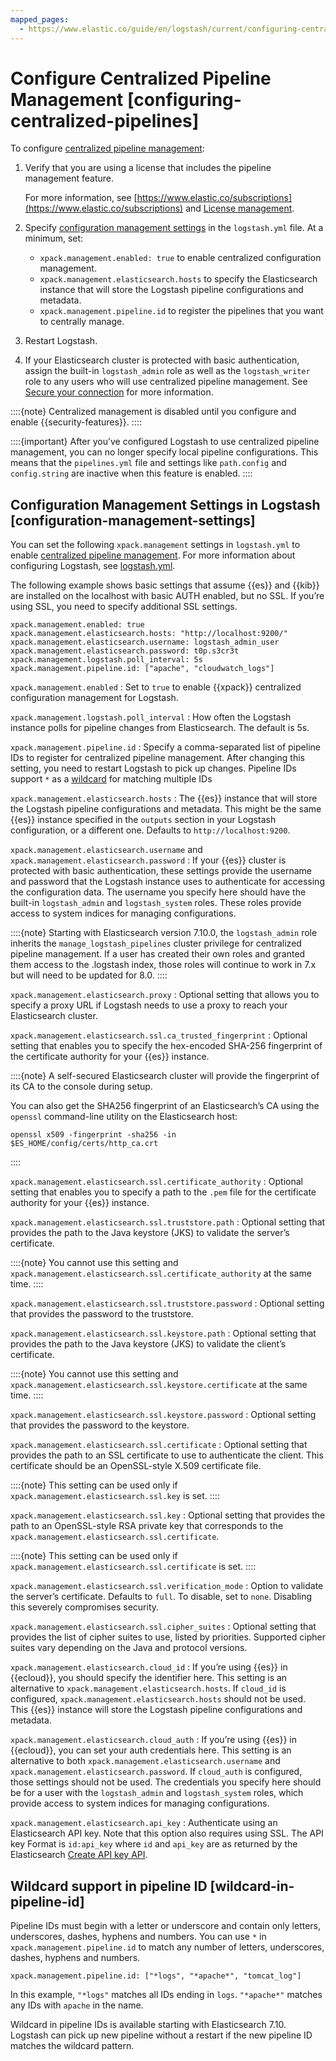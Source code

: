 ```yaml
---
mapped_pages:
  - https://www.elastic.co/guide/en/logstash/current/configuring-centralized-pipelines.html
---
```


# Configure Centralized Pipeline Management [configuring-centralized-pipelines]

To configure [centralized pipeline management](/reference/logstash-centralized-pipeline-management.md):

1. Verify that you are using a license that includes the pipeline management feature.

    For more information, see [https://www.elastic.co/subscriptions](https://www.elastic.co/subscriptions) and [License management](docs-content://deploy-manage/license/manage-your-license-in-self-managed-cluster.md).

2. Specify [configuration management settings](#configuration-management-settings) in the `logstash.yml` file. At a minimum, set:

    * `xpack.management.enabled: true` to enable centralized configuration management.
    * `xpack.management.elasticsearch.hosts` to specify the Elasticsearch instance that will store the Logstash pipeline configurations and metadata.
    * `xpack.management.pipeline.id` to register the pipelines that you want to centrally manage.

3. Restart Logstash.
4. If your Elasticsearch cluster is protected with basic authentication, assign the built-in `logstash_admin` role as well as the `logstash_writer` role to any users who will use centralized pipeline management. See [Secure your connection](/reference/secure-connection.md) for more information.

::::{note}
Centralized management is disabled until you configure and enable {{security-features}}.
::::


::::{important}
After you’ve configured Logstash to use centralized pipeline management, you can no longer specify local pipeline configurations. This means that the `pipelines.yml` file and settings like `path.config` and `config.string` are inactive when this feature is enabled.
::::


## Configuration Management Settings in Logstash [configuration-management-settings]


You can set the following `xpack.management` settings in `logstash.yml` to enable [centralized pipeline management](/reference/logstash-centralized-pipeline-management.md). For more information about configuring Logstash, see [logstash.yml](/reference/logstash-settings-file.md).

The following example shows basic settings that assume {{es}} and {{kib}} are installed on the localhost with basic AUTH enabled, but no SSL. If you’re using SSL, you need to specify additional SSL settings.

```shell
xpack.management.enabled: true
xpack.management.elasticsearch.hosts: "http://localhost:9200/"
xpack.management.elasticsearch.username: logstash_admin_user
xpack.management.elasticsearch.password: t0p.s3cr3t
xpack.management.logstash.poll_interval: 5s
xpack.management.pipeline.id: ["apache", "cloudwatch_logs"]
```

`xpack.management.enabled`
:   Set to `true` to enable {{xpack}} centralized configuration management for Logstash.

`xpack.management.logstash.poll_interval`
:   How often the Logstash instance polls for pipeline changes from Elasticsearch. The default is 5s.

`xpack.management.pipeline.id`
:   Specify a comma-separated list of pipeline IDs to register for centralized pipeline management. After changing this setting, you need to restart Logstash to pick up changes. Pipeline IDs support `*` as a [wildcard](#wildcard-in-pipeline-id) for matching multiple IDs

`xpack.management.elasticsearch.hosts`
:   The {{es}} instance that will store the Logstash pipeline configurations and metadata. This might be the same {{es}} instance specified in the `outputs` section in your Logstash configuration, or a different one. Defaults to `http://localhost:9200`.

`xpack.management.elasticsearch.username` and `xpack.management.elasticsearch.password`
:   If your {{es}} cluster is protected with basic authentication, these settings provide the username and password that the Logstash instance uses to authenticate for accessing the configuration data. The username you specify here should have the built-in `logstash_admin` and `logstash_system` roles. These roles provide access to system indices for managing configurations.

::::{note}
Starting with Elasticsearch version 7.10.0, the `logstash_admin` role inherits the `manage_logstash_pipelines` cluster privilege for centralized pipeline management. If a user has created their own roles and granted them access to the .logstash index, those roles will continue to work in 7.x but will need to be updated for 8.0.
::::


`xpack.management.elasticsearch.proxy`
:   Optional setting that allows you to specify a proxy URL if Logstash needs to use a proxy to reach your Elasticsearch cluster.

`xpack.management.elasticsearch.ssl.ca_trusted_fingerprint`
:   Optional setting that enables you to specify the hex-encoded SHA-256 fingerprint of the certificate authority for your {{es}} instance.

::::{note}
A self-secured Elasticsearch cluster will provide the fingerprint of its CA to the console during setup.

You can also get the SHA256 fingerprint of an Elasticsearch’s CA using the `openssl` command-line utility on the Elasticsearch host:

```shell
openssl x509 -fingerprint -sha256 -in $ES_HOME/config/certs/http_ca.crt
```

::::


`xpack.management.elasticsearch.ssl.certificate_authority`
:   Optional setting that enables you to specify a path to the `.pem` file for the certificate authority for your {{es}} instance.

`xpack.management.elasticsearch.ssl.truststore.path`
:   Optional setting that provides the path to the Java keystore (JKS) to validate the server’s certificate.

::::{note}
You cannot use this setting and `xpack.management.elasticsearch.ssl.certificate_authority` at the same time.
::::


`xpack.management.elasticsearch.ssl.truststore.password`
:   Optional setting that provides the password to the truststore.

`xpack.management.elasticsearch.ssl.keystore.path`
:   Optional setting that provides the path to the Java keystore (JKS) to validate the client’s certificate.

::::{note}
You cannot use this setting and `xpack.management.elasticsearch.ssl.keystore.certificate` at the same time.
::::


`xpack.management.elasticsearch.ssl.keystore.password`
:   Optional setting that provides the password to the keystore.

`xpack.management.elasticsearch.ssl.certificate`
:   Optional setting that provides the path to an SSL certificate to use to authenticate the client. This certificate should be an OpenSSL-style X.509 certificate file.

::::{note}
This setting can be used only if `xpack.management.elasticsearch.ssl.key` is set.
::::


`xpack.management.elasticsearch.ssl.key`
:   Optional setting that provides the path to an OpenSSL-style RSA private key that corresponds to the `xpack.management.elasticsearch.ssl.certificate`.

::::{note}
This setting can be used only if `xpack.management.elasticsearch.ssl.certificate` is set.
::::


`xpack.management.elasticsearch.ssl.verification_mode`
:   Option to validate the server’s certificate. Defaults to `full`. To disable, set to `none`. Disabling this severely compromises security.

`xpack.management.elasticsearch.ssl.cipher_suites`
:   Optional setting that provides the list of cipher suites to use, listed by priorities. Supported cipher suites vary depending on the Java and protocol versions.

`xpack.management.elasticsearch.cloud_id`
:   If you’re using {{es}} in {{ecloud}}, you should specify the identifier here. This setting is an alternative to `xpack.management.elasticsearch.hosts`. If `cloud_id` is configured, `xpack.management.elasticsearch.hosts` should not be used. This {{es}} instance will store the Logstash pipeline configurations and metadata.

`xpack.management.elasticsearch.cloud_auth`
:   If you’re using {{es}} in {{ecloud}}, you can set your auth credentials here. This setting is an alternative to both `xpack.management.elasticsearch.username` and `xpack.management.elasticsearch.password`. If `cloud_auth` is configured, those settings should not be used. The credentials you specify here should be for a user with the `logstash_admin` and `logstash_system` roles, which provide access to system indices for managing configurations.

`xpack.management.elasticsearch.api_key`
:   Authenticate using an Elasticsearch API key. Note that this option also requires using SSL. The API key Format is `id:api_key` where `id` and `api_key` are as returned by the Elasticsearch [Create API key API](https://www.elastic.co/docs/api/doc/elasticsearch/operation/operation-security-create-api-key).


## Wildcard support in pipeline ID [wildcard-in-pipeline-id]


Pipeline IDs must begin with a letter or underscore and contain only letters, underscores, dashes, hyphens and numbers. You can use `*` in `xpack.management.pipeline.id` to match any number of letters, underscores, dashes, hyphens and numbers.

```shell
xpack.management.pipeline.id: ["*logs", "*apache*", "tomcat_log"]
```

In this example, `"*logs"` matches all IDs ending in `logs`. `"*apache*"` matches any IDs with `apache` in the name.

Wildcard in pipeline IDs is available starting with Elasticsearch 7.10. Logstash can pick up new pipeline without a restart if the new pipeline ID matches the wildcard pattern.


